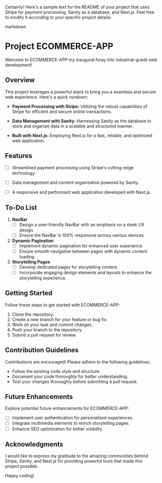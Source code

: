 Certainly! Here's a sample text for the README of your project that uses Stripe for payment processing, Sanity as a database, and Next.js. Feel free to modify it according to your specific project details:

markdown

# Project ECOMMERCE-APP

Welcome to ECOMMERCE-APP my inaugural foray into industrial-grade web development!

## Overview

This project leverages a powerful stack to bring you a seamless and secure web experience. Here's a quick rundown:

- **Payment Processing with Stripe:** Utilizing the robust capabilities of Stripe for efficient and secure online transactions.

- **Data Management with Sanity:** Harnessing Sanity as the database to store and organize data in a scalable and structured manner.

- **Built with Next.js:** Employing Next.js for a fast, reliable, and optimized web application.

## Features

- [ ] Streamlined payment processing using Stripe's cutting-edge technology.
- [ ] Data management and content organization powered by Sanity.
- [ ] A responsive and performant web application developed with Next.js.


## To-Do List

1. **NavBar**
   - [ ] Design a user-friendly NavBar with an emphasis on a sleek UX design.
   - [ ] Ensure the NavBar is 100% responsive across various devices.

2. **Dynamic Pagination**
   - [ ] Implement dynamic pagination for enhanced user experience.
   - [ ] Ensure smooth navigation between pages with dynamic content loading.

3. **Storytelling Pages**
   - [ ] Develop dedicated pages for storytelling content.
   - [ ] Incorporate engaging design elements and layouts to enhance the storytelling experience.

## Getting Started

Follow these steps to get started with ECOMMERCE-APP:

1. Clone the repository.
2. Create a new branch for your feature or bug fix.
3. Work on your task and commit changes.
4. Push your branch to the repository.
5. Submit a pull request for review.

## Contribution Guidelines

Contributions are encouraged! Please adhere to the following guidelines:

- Follow the existing code style and structure.
- Document your code thoroughly for better understanding.
- Test your changes thoroughly before submitting a pull request.

## Future Enhancements

Explore potential future enhancements for ECOMMERCE-APP:

- [ ] Implement user authentication for personalized experiences.
- [ ] Integrate multimedia elements to enrich storytelling pages.
- [ ] Enhance SEO optimization for better visibility.

## Acknowledgments

I would like to express my gratitude to the amazing communities behind Stripe, Sanity, and Next.js for providing powerful tools that made this project possible.

Happy coding!